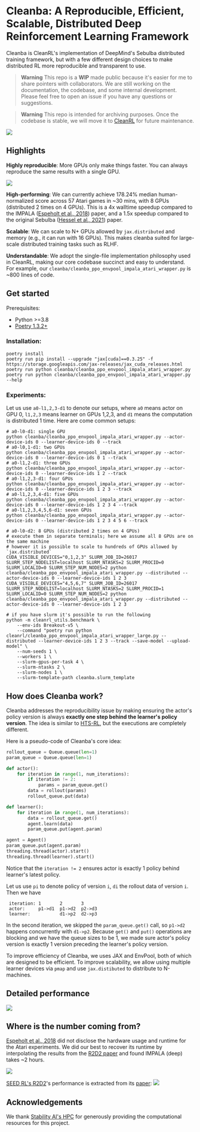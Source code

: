 # Cleanba: A Reproducible, Efficient, Scalable, Distributed Deep Reinforcement Learning Framework

Cleanba is CleanRL's implementation of DeepMind's Sebulba distributed training framework, but with a few different design choices to make distributed RL more reproducible and transparent to use.

>**Warning** This repo is a **WIP** made public because it's easier for me to share pointers with collaborators. We are still working on the documentation, the codebase, and some internal development. Please feel free to open an issue if you have any questions or suggestions.

>**Warning** This repo is intended for archiving purposes. Once the codebase is stable, we will move it to [CleanRL](https://github.com/vwxyzjn/cleanrl) for future maintenance.

![](static/hns.png)


## Highlights


**Highly reproducible**: More GPUs only make things faster. You can always reproduce the same results with a single GPU.

![](static/reproducibility.png)

**High-performing**: We can currently achieve 178.24% median human-normalized score across 57 Atari games in ~30 mins, with 8 GPUs (distributed 2 times on 4 GPUs). This is a 4x walltime speedup compared to the IMPALA ([Espeholt et al., 2018](https://arxiv.org/abs/1802.01561)) paper, and a 1.5x speedup compared to the original Sebulba ([Hessel et al., 2021](https://arxiv.org/pdf/2104.06272.pdf)) paper.


**Scalable**: We can scale to N+ GPUs allowed by `jax.distributed` and memory (e.g., it can run with 16 GPUs). This makes cleanba suited for large-scale distributed training tasks such as RLHF.

**Understandable**: We adopt the single-file implementation philosophy used in CleanRL, making our core codebase succinct and easy to understand. For example, our `cleanba/cleanba_ppo_envpool_impala_atari_wrapper.py` is ~800 lines of code.



## Get started

Prerequisites:
* Python >=3.8
* [Poetry 1.3.2+](https://python-poetry.org)


### Installation:
```
poetry install
poetry run pip install --upgrade "jax[cuda]==0.3.25" -f https://storage.googleapis.com/jax-releases/jax_cuda_releases.html
poetry run python cleanba/cleanba_ppo_envpool_impala_atari_wrapper.py
poetry run python cleanba/cleanba_ppo_envpool_impala_atari_wrapper.py --help
```

### Experiments:

Let us use `a0-l1,2,3-d1` to denote our setups, where `a0` means actor on GPU 0, `l1,2,3` means learner on GPUs 1,2,3, and `d1` means the computation is distributed 1 time.
Here are come common setups:

```
# a0-l0-d1: single GPU
python cleanba/cleanba_ppo_envpool_impala_atari_wrapper.py --actor-device-ids 0 --learner-device-ids 0 --track
# a0-l0,1-d1: two GPUs
python cleanba/cleanba_ppo_envpool_impala_atari_wrapper.py --actor-device-ids 0 --learner-device-ids 0 1 --track
# a0-l1,2-d1: three GPUs
python cleanba/cleanba_ppo_envpool_impala_atari_wrapper.py --actor-device-ids 0 --learner-device-ids 1 2 --track
# a0-l1,2,3-d1: four GPUs
python cleanba/cleanba_ppo_envpool_impala_atari_wrapper.py --actor-device-ids 0 --learner-device-ids 1 2 3 --track
# a0-l1,2,3,4-d1: five GPUs
python cleanba/cleanba_ppo_envpool_impala_atari_wrapper.py --actor-device-ids 0 --learner-device-ids 1 2 3 4 --track
# a0-l1,2,3,4,5,6-d1: seven GPUs
python cleanba/cleanba_ppo_envpool_impala_atari_wrapper.py --actor-device-ids 0 --learner-device-ids 1 2 3 4 5 6 --track

# a0-l0-d2: 8 GPUs (distributed 2 times on 4 GPUs)
# execute them in separate terminals; here we assume all 8 GPUs are on the same machine
# however it is possible to scale to hundreds of GPUs allowed by `jax.distributed`
CUDA_VISIBLE_DEVICES="0,1,2,3" SLURM_JOB_ID=26017 SLURM_STEP_NODELIST=localhost SLURM_NTASKS=2 SLURM_PROCID=0 SLURM_LOCALID=0 SLURM_STEP_NUM_NODES=2 python cleanba/cleanba_ppo_envpool_impala_atari_wrapper.py --distributed --actor-device-ids 0 --learner-device-ids 1 2 3
CUDA_VISIBLE_DEVICES="4,5,6,7" SLURM_JOB_ID=26017 SLURM_STEP_NODELIST=localhost SLURM_NTASKS=2 SLURM_PROCID=1 SLURM_LOCALID=0 SLURM_STEP_NUM_NODES=2 python cleanba/cleanba_ppo_envpool_impala_atari_wrapper.py --distributed --actor-device-ids 0 --learner-device-ids 1 2 3

# if you have slurm it's possible to run the following
python -m cleanrl_utils.benchmark \
    --env-ids Breakout-v5 \
    --command "poetry run python cleanrl/cleanba_ppo_envpool_impala_atari_wrapper_large.py --distributed --learner-device-ids 1 2 3 --track --save-model --upload-model" \
    --num-seeds 1 \
    --workers 1 \
    --slurm-gpus-per-task 4 \
    --slurm-ntasks 2 \
    --slurm-nodes 1 \
    --slurm-template-path cleanba.slurm_template
```

## How does Cleanba work?

Cleanba addresses the reproducibility issue by making ensuring the actor's policy version is always **exactly one step behind the learner's policy version**. The idea is similar to [HTS-RL](https://arxiv.org/abs/2006.14471), but the executions are completely different.

Here is a pseudo-code of Cleanba's core idea:


```python
rollout_queue = Queue.queue(len=1)
param_queue = Queue.queue(len=1)

def actor():
    for iteration in range(1, num_iterations):
        if iteration != 2:
            params = param_queue.get()
        data = rollout(params)
        rollout_queue.put(data)

def learner():
    for iteration in range(1, num_iterations):
        data = rollout_queue.get()
        agent.learn(data)
        param_queue.put(agent.param)

agent = Agent()
param_queue.put(agent.param)
threading.thread(actor).start()
threading.thread(learner).start()
```


Notice that the `iteration != 2` ensures actor is exactly 1 policy behind learner's latest policy.


Let us use `pi` to denote policy of version `i`, `di` the rollout data of version `i`. Then we have

```
 iteration: 1       2       3 
 actor:     p1->d1  p1->d2  p2->d3
 learner:           d1->p2  d2->p3
```

In the second iteration, we skipped the `param_queue.get()` call, so `p1->d2` happens concurrently with `d1->p2`. Because `get()` and `put()` operations are blocking and we have the queue sizes to be 1, we made sure actor's policy version is exactly 1 version preceding the learner's policy version.

To improve efficiency of Cleanba, we uses JAX and EnvPool, both of which are designed to be efficient. To improve scalability, we allow using multiple learner devices via `pmap` and use `jax.distibuted` to distribute to N-machines.


## Detailed performance

![](static/cleanrl_sebulba_ppo_vs_baselines-time.png)

## Where is the number coming from?

[Espeholt et al., 2018](https://arxiv.org/abs/1802.01561) did not disclose the hardware usage and runtime for the Atari experiments. We did our best to recover its runtime by interpolating the results from the [R2D2 paper](https://openreview.net/pdf?id=r1lyTjAqYX) and found IMPALA (deep) takes ~2 hours.

![](static/r2d2_impala.png)

[SEED RL's R2D2](https://github.com/google-research/seed_rl)'s performance is extracted from its [paper](https://arxiv.org/abs/1910.06591):
![](static/r2d2.png)

## Acknowledgements

We thank [Stability AI's HPC](https://github.com/Stability-AI/stability-hpc) for generously providing the computational resources for this project.

